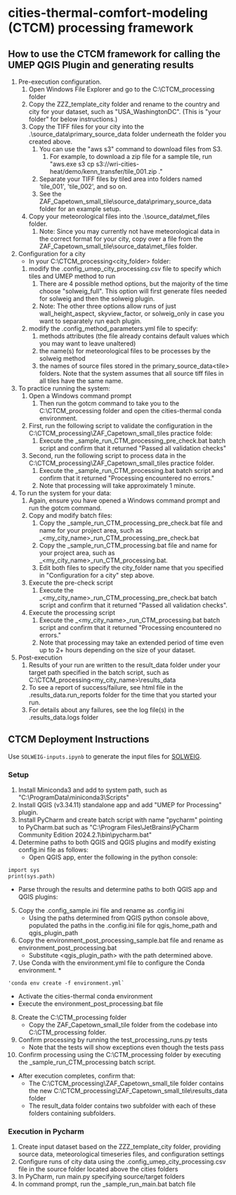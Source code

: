 # cities-thermal-comfort-modeling (CTCM) processing framework

## How to use the CTCM framework for calling the UMEP QGIS Plugin and generating results
1. Pre-execution configuration.
   1. Open Windows File Explorer and go to the C:\CTCM_processing folder
   1. Copy the ZZZ_template_city folder and rename to the country and city for your dataset, such as "USA_WashingtonDC". (This is "your folder" for below instructions.)
   1. Copy the TIFF files for your city into the .\source_data\primary_source_data folder underneath the folder you created above.
      1. You can use the "aws s3" command to download files from S3.
         1. For example, to download a zip file for a sample tile, run "aws.exe s3 cp s3://wri-cities-heat/demo/kenn_transfer/tile_001.zip ." 
      1. Separate your TIFF files by tiled area into folders named 'tile_001', 'tile_002', and so on.
      1. See the ZAF_Capetown_small_tile\source_data\primary_source_data folder for an example setup.
   1. Copy your meteorological files into the .\source_data\met_files folder.
      1. Note: Since you may currently not have meteorological data in the correct format for your city, copy over a file from the ZAF_Capetown_small_tile\source_data\met_files folder.
1. Configuration for a city
   * In your C:\CTCM_processing\<city_folder> folder:
   1. modify the .config_umep_city_processing.csv file to specify which tiles and UMEP method to run
      1. There are 4 possible method options, but the majority of the time choose "solweig_full". This option will first generate files needed for solweig and then the solweig plugin.
      1. Note: The other three options allow runs of just wall_height_aspect, skyview_factor, or solweig_only in case you want to separately run each plugin.
   1. modify the .config_method_parameters.yml file to specify:
      1. methods attributes (the file already contains default values which you may want to leave unaltered)
      1. the name(s) for meteorological files to be processes by the solweig method
      1. the names of source files stored in the primary_source_data\<tile> folders. Note that the system assumes that all source tiff files in all tiles have the same name.
1. To practice running the system:
   1. Open a Windows command prompt
      1. Then run the gotcm command to take you to the C:\CTCM_processing folder and open the cities-thermal conda environment. 
   1. First, run the following script to validate the configuration in the C:\CTCM_processing\ZAF_Capetown_small_tiles practice folde:
      1. Execute the _sample_run_CTM_processing_pre_check.bat batch script and confirm that it returned "Passed all validation checks"
   1. Second, run the following script to process data in the C:\CTCM_processing\ZAF_Capetown_small_tiles practice folder.
      1. Execute the _sample_run_CTM_processing.bat batch script and confirm that it returned "Processing encountered no errors." 
      1. Note that processing will take approximately 1 minute.
1. To run the system for your data:
   1. Again, ensure you have opened a Windows command prompt and run the gotcm command.
   1. Copy and modify batch files:
      1. Copy the _sample_run_CTM_processing_pre_check.bat file and name for your project area, such as _<my_city_name>_run_CTM_processing_pre_check.bat
      1. Copy the _sample_run_CTM_processing.bat file and name for your project area, such as _<my_city_name>_run_CTM_processing.bat.
      1. Edit both files to specify the city_folder name that you specified in "Configuration for a city" step above.
   1. Execute the pre-check script
      1. Execute the _<my_city_name>_run_CTM_processing_pre_check.bat batch script and confirm that it returned "Passed all validation checks".
   1. Execute the processing script
      1. Execute the _<my_city_name>_run_CTM_processing.bat batch script and confirm that it returned "Processing encountered no errors."
      1. Note that processing may take an extended period of time even up to 2+ hours depending on the size of your dataset.
1. Post-execution
   1. Results of your run are written to the result_data folder under your target path specified in the batch script, such as C:\CTCM_processing\<my_city_name>\results_data
   1. To see a report of success/failure, see html file in the .results_data\.run_reports folder for the time that you started your run. 
   1. For details about any failures, see the log file(s) in the .results_data\.logs folder
   


## CTCM Deployment Instructions

Use `SOLWEIG-inputs.ipynb` to generate the input files for [SOLWEIG](https://umep-docs.readthedocs.io/projects/tutorial/en/latest/Tutorials/IntroductionToSolweig.html).

### Setup
1. Install Miniconda3 and add to system path, such as "C:\ProgramData\miniconda3\Scripts"
2. Install QGIS (v3.34.11) standalone app and add "UMEP for Processing" plugin.
3. Install PyCharm and create batch script with name "pycharm" pointing to PyCharm.bat such as "C:\Program Files\JetBrains\PyCharm Community Edition 2024.2.1\bin\pycharm.bat"
4. Determine paths to both QGIS and QGIS plugins and modify existing config.ini file as follows:
   * Open QGIS app, enter the following in the python console:
 ~~~
import sys
print(sys.path)
 ~~~
   * Parse through the results and determine paths to both QGIS app and QGIS plugins:
5. Copy the .config_sample.ini file and rename as .config.ini
   * Using the paths determined from QGIS python console above, populated the paths in the .config.ini file for qgis_home_path and qgis_plugin_path
6. Copy the environment_post_processing_sample.bat file and rename as environment_post_processing.bat
   * Substitute <qgis_plugin_path> with the path determined above.
7. Use Conda with the environment.yml file to configure the Conda environment.
   * 
~~~
'conda env create -f environment.yml`
~~~
   * Activate the cities-thermal conda environment
   * Execute the environment_post_processing.bat file
8. Create the C:\CTM_processing folder
   * Copy the ZAF_Capetown_small_tile folder from the codebase into C:\CTM_processing folder.
9. Confirm processing by running the test_processing_runs.py tests
   * Note that the tests will show exceptions even though the tests pass
10. Confirm processing using the C:\CTM_processing folder by executing the _sample_run_CTM_processing batch script.
   * After execution completes, confirm that:
     * The C:\CTCM_processing\ZAF_Capetown_small_tile folder contains the new C:\CTCM_processing\ZAF_Capetown_small_tile\results_data folder
     * The result_data folder contains two subfolder with each of these folders containing subfolders.

### Execution in Pycharm
1. Create input dataset based on the ZZZ_template_city folder, providing source data, meteorological timeseries files, and configuration settings
1. Configure runs of city data using the .config_umep_city_processing.csv file in the source folder located above the cities folders
1. In PyCharm, run main.py specifying source/target folders
1. In command prompt, run the _sample_run_main.bat batch file


